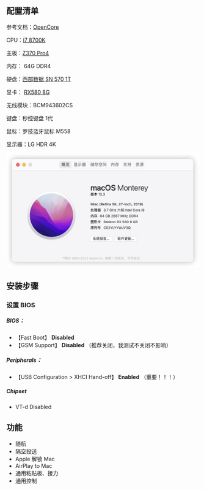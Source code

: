 ## 配置清单

参考文档：[OpenCore](https://dortania.github.io/OpenCore-Install-Guide/)

CPU：[i7 8700K](https://ark.intel.com/content/www/cn/zh/ark/products/126684/intel-core-i7-8700k-processor-12m-cache-up-to-4-70-ghz.html)

主板：[Z370 Pro4](https://www.asrock.com/mb/Intel/Z370%20Pro4/index.asp)

内存： 64G DDR4 

硬盘：[西部数据 SN 570 1T](https://www.westerndigital.com/products/internal-drives/wd-blue-sn570-nvme-ssd)

显卡：  [RX580 8G](https://www.gigabyte.com/tw/Graphics-Card/GV-RX580GAMING-8GD-rev-10-11-12#kf)

无线模块：BCM943602CS

键盘：秒控键盘 1代

鼠标：罗技蓝牙鼠标 M558

显示器：LG HDR 4K

![bigsur](img/monterey.png)

## 安装步骤

### 设置 BIOS

##### BIOS：

- 【Fast Boot】  **Disabled**
- 【GSM Support】 **Disabled** （推荐关闭，我测试不关闭不影响）

##### Peripherals：

- 【USB Configuration > XHCI Hand-off】  **Enabled**  （重要！！！）

##### Chipset

- VT-d Disabled



## 功能

- 随航
- 隔空投送
- Apple 解锁 Mac
- AirPlay to Mac
- 通用粘贴板、接力
- 通用控制

